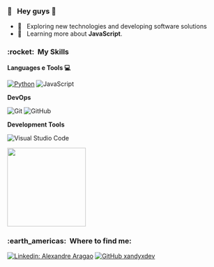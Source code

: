 <h3> 👨 &nbsp; Hey guys 👋 </h3>

- 🤔 &nbsp; Exploring new technologies and developing software solutions
- 🌱 &nbsp; Learning more about **JavaScript**.

<h3> :rocket: &nbsp;My Skills </h3>

**Languages e Tools 💻**

  [![Python](https://img.shields.io/badge/-Python-3776AB?style=flat&logo=python&logoColor=white)](https://www.python.org/)
  ![JavaScript](https://img.shields.io/badge/-JavaScript-333333?style=flat&logo=javascript)

**DevOps**

  ![Git](https://img.shields.io/badge/-Git-333333?style=flat&logo=git)
  ![GitHub](https://img.shields.io/badge/-GitHub-333333?style=flat&logo=github)

**Development Tools**

  ![Visual Studio Code](https://img.shields.io/badge/-Visual%20Studio%20Code-333333?style=flat&logo=visual-studio-code&logoColor=007ACC)

<en/>

<a href="https://github.com/xandyxdev">
  <img height="180em" src="https://github-readme-stats.vercel.app/api?username=xandyxdev&theme=dracula&show_icons=true" />
</a>

<br/>

<h3> :earth_americas: &nbsp;Where to find me: </h3> 

[![Linkedin: Alexandre Aragao](https://img.shields.io/badge/-Linkedin-blue?style=flat-square&logo=Linkedin&logoColor=white&link=LINK-DO-SEU-LINKEDIN)](https://www.linkedin.com/in/alexandre-aragão-799553355/)
[![GitHub xandyxdev]( https://img.shields.io/github/followers/VanessaSwerts?label=follow&style=social)](https://github.com/xandyxdev)

